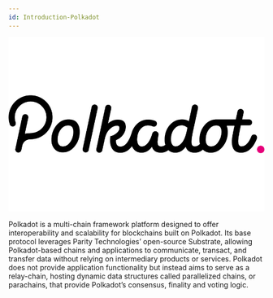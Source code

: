 ```yaml
---
id: Introduction-Polkadot
---
```

![Polkadot logo](logos/polkadot.png "=150x221")

Polkadot is a multi-chain framework platform designed to offer interoperability and scalability for blockchains built on Polkadot. Its base protocol leverages Parity Technologies’ open-source Substrate, allowing Polkadot-based chains and applications to communicate, transact, and transfer data without relying on intermediary products or services. Polkadot does not provide application functionality but instead aims to serve as a relay-chain, hosting dynamic data structures called parallelized chains, or parachains, that provide Polkadot’s consensus, finality and voting logic.
